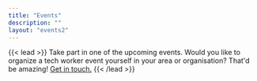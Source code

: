 ```yaml
---
title: "Events"
description: ""
layout: "events2"
---
```


{{< lead >}}
Take part in one of the upcoming events. Would you like to organize a tech worker event yourself in your area or organisation? That'd be amazing! <a href='#footer'>Get in touch.</a>
{{< /lead >}}
